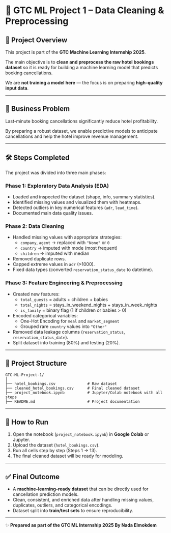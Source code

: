 # 🏨 GTC ML Project 1 – Data Cleaning & Preprocessing

## 📌 Project Overview

This project is part of the **GTC Machine Learning Internship 2025**.

The main objective is to **clean and preprocess the raw hotel bookings dataset** so it is ready for building a machine learning model that predicts booking cancellations.

We are **not training a model here** — the focus is on preparing **high-quality input data**.

---

## 🎯 Business Problem

Last-minute booking cancellations significantly reduce hotel profitability.

By preparing a robust dataset, we enable predictive models to anticipate cancellations and help the hotel improve revenue management.

---

## 🛠️ Steps Completed

The project was divided into three main phases:

### **Phase 1: Exploratory Data Analysis (EDA)**

- Loaded and inspected the dataset (shape, info, summary statistics).
- Identified missing values and visualized them with heatmaps.
- Detected outliers in key numerical features (`adr`, `lead_time`).
- Documented main data quality issues.

### **Phase 2: Data Cleaning**

- Handled missing values with appropriate strategies:
    - `company`, `agent` → replaced with `"None"` or `0`
    - `country` → imputed with mode (most frequent)
    - `children` → imputed with median
- Removed duplicate rows.
- Capped extreme values in `adr` (>1000).
- Fixed data types (converted `reservation_status_date` to datetime).

### **Phase 3: Feature Engineering & Preprocessing**

- Created new features:
    - `total_guests` = adults + children + babies
    - `total_nights` = stays_in_weekend_nights + stays_in_week_nights
    - `is_family` = binary flag (1 if children or babies > 0)
- Encoded categorical variables:
    - One-Hot Encoding for `meal` and `market_segment`
    - Grouped rare `country` values into `"Other"`
- Removed data leakage columns (`reservation_status`, `reservation_status_date`).
- Split dataset into training (80%) and testing (20%).

---

## 📂 Project Structure

```
GTC-ML-Project-1/
│
├── hotel_bookings.csv              # Raw dataset
├── cleaned_hotel_bookings.csv      # Final cleaned dataset
├── project_notebook.ipynb          # Jupyter/Colab notebook with all steps
├── README.md                       # Project documentation

```

---

## 🚀 How to Run

1. Open the notebook (`project_notebook.ipynb`) in **Google Colab** or Jupyter.
2. Upload the dataset (`hotel_bookings.csv`).
3. Run all cells step by step (Steps 1 → 13).
4. The final cleaned dataset will be ready for modeling.

---

## ✅ Final Outcome

- A **machine-learning-ready dataset** that can be directly used for cancellation prediction models.
- Clean, consistent, and enriched data after handling missing values, duplicates, outliers, and categorical encodings.
- Dataset split into **train/test sets** to ensure reproducibility.

---

✨ **Prepared as part of the GTC ML Internship 2025 By Nada Elmokdem**